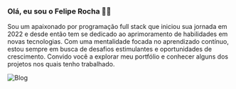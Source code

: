 ### Olá, eu sou o Felipe Rocha 👨‍💻

Sou um apaixonado por programação full stack que iniciou sua jornada em 2022 e desde então tem se dedicado ao aprimoramento de habilidades em novas tecnologias. Com uma mentalidade focada no aprendizado contínuo, estou sempre em busca de desafios estimulantes e oportunidades de crescimento. Convido você a explorar meu portfólio e conhecer alguns dos projetos nos quais tenho trabalhado.


![Blog](https://github-readme-stats.vercel.app/api/top-langs/?username=rochafrp&theme=blue-green)
